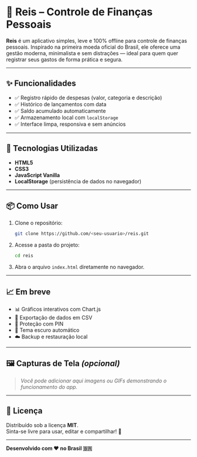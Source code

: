# 💸 Reis – Controle de Finanças Pessoais

**Reis** é um aplicativo simples, leve e 100% offline para controle de finanças pessoais. Inspirado na primeira moeda oficial do Brasil, ele oferece uma gestão moderna, minimalista e sem distrações — ideal para quem quer registrar seus gastos de forma prática e segura.

---

## ✨ Funcionalidades

- ✅ Registro rápido de despesas (valor, categoria e descrição)
- ✅ Histórico de lançamentos com data
- ✅ Saldo acumulado automaticamente
- ✅ Armazenamento local com `localStorage`
- ✅ Interface limpa, responsiva e sem anúncios

---

## 🚀 Tecnologias Utilizadas

- **HTML5**
- **CSS3**
- **JavaScript Vanilla**
- **LocalStorage** (persistência de dados no navegador)

---

## 📦 Como Usar

1. Clone o repositório:
   ```bash
   git clone https://github.com/<seu-usuario>/reis.git
   ```

2. Acesse a pasta do projeto:
   ```bash
   cd reis
   ```

3. Abra o arquivo `index.html` diretamente no navegador.

---

## 📈 Em breve

- 📊 Gráficos interativos com Chart.js
- 📁 Exportação de dados em CSV
- 🔐 Proteção com PIN
- 🌙 Tema escuro automático
- ☁️ Backup e restauração local

---

## 🖼️ Capturas de Tela *(opcional)*

> _Você pode adicionar aqui imagens ou GIFs demonstrando o funcionamento do app._

---

## 📜 Licença

Distribuído sob a licença **MIT**.  
Sinta-se livre para usar, editar e compartilhar! 🤝

---

**Desenvolvido com ♥ no Brasil 🇧🇷**
